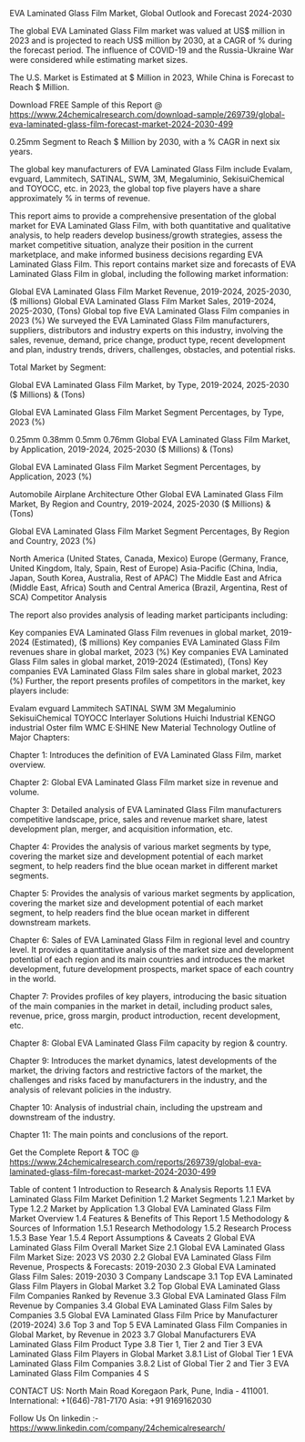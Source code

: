 EVA Laminated Glass Film Market, Global Outlook and Forecast 2024-2030

The global EVA Laminated Glass Film market was valued at US$ million in 2023 and is projected to reach US$ million by 2030, at a CAGR of % during the forecast period. The influence of COVID-19 and the Russia-Ukraine War were considered while estimating market sizes.

The U.S. Market is Estimated at $ Million in 2023, While China is Forecast to Reach $ Million.

Download FREE Sample of this Report @ https://www.24chemicalresearch.com/download-sample/269739/global-eva-laminated-glass-film-forecast-market-2024-2030-499

0.25mm Segment to Reach $ Million by 2030, with a % CAGR in next six years.

The global key manufacturers of EVA Laminated Glass Film include Evalam, evguard, Lammitech, SATINAL, SWM, 3M, Megaluminio, SekisuiChemical and TOYOCC, etc. in 2023, the global top five players have a share approximately % in terms of revenue.

This report aims to provide a comprehensive presentation of the global market for EVA Laminated Glass Film, with both quantitative and qualitative analysis, to help readers develop business/growth strategies, assess the market competitive situation, analyze their position in the current marketplace, and make informed business decisions regarding EVA Laminated Glass Film. This report contains market size and forecasts of EVA Laminated Glass Film in global, including the following market information:

Global EVA Laminated Glass Film Market Revenue, 2019-2024, 2025-2030, ($ millions)
Global EVA Laminated Glass Film Market Sales, 2019-2024, 2025-2030, (Tons)
Global top five EVA Laminated Glass Film companies in 2023 (%)
We surveyed the EVA Laminated Glass Film manufacturers, suppliers, distributors and industry experts on this industry, involving the sales, revenue, demand, price change, product type, recent development and plan, industry trends, drivers, challenges, obstacles, and potential risks.

Total Market by Segment:

Global EVA Laminated Glass Film Market, by Type, 2019-2024, 2025-2030 ($ Millions) & (Tons)

Global EVA Laminated Glass Film Market Segment Percentages, by Type, 2023 (%)

0.25mm
0.38mm
0.5mm
0.76mm
Global EVA Laminated Glass Film Market, by Application, 2019-2024, 2025-2030 ($ Millions) & (Tons)

Global EVA Laminated Glass Film Market Segment Percentages, by Application, 2023 (%)

Automobile
Airplane
Architecture
Other
Global EVA Laminated Glass Film Market, By Region and Country, 2019-2024, 2025-2030 ($ Millions) & (Tons)

Global EVA Laminated Glass Film Market Segment Percentages, By Region and Country, 2023 (%)

North America (United States, Canada, Mexico)
Europe (Germany, France, United Kingdom, Italy, Spain, Rest of Europe)
Asia-Pacific (China, India, Japan, South Korea, Australia, Rest of APAC)
The Middle East and Africa (Middle East, Africa)
South and Central America (Brazil, Argentina, Rest of SCA)
Competitor Analysis

The report also provides analysis of leading market participants including:

Key companies EVA Laminated Glass Film revenues in global market, 2019-2024 (Estimated), ($ millions)
Key companies EVA Laminated Glass Film revenues share in global market, 2023 (%)
Key companies EVA Laminated Glass Film sales in global market, 2019-2024 (Estimated), (Tons)
Key companies EVA Laminated Glass Film sales share in global market, 2023 (%)
Further, the report presents profiles of competitors in the market, key players include:

Evalam
evguard
Lammitech
SATINAL
SWM
3M
Megaluminio
SekisuiChemical
TOYOCC
Interlayer Solutions
Huichi Industrial
KENGO industrial
Oster film
WMC
E·SHINE New Material Technology
Outline of Major Chapters:

Chapter 1: Introduces the definition of EVA Laminated Glass Film, market overview.

Chapter 2: Global EVA Laminated Glass Film market size in revenue and volume.

Chapter 3: Detailed analysis of EVA Laminated Glass Film manufacturers competitive landscape, price, sales and revenue market share, latest development plan, merger, and acquisition information, etc.

Chapter 4: Provides the analysis of various market segments by type, covering the market size and development potential of each market segment, to help readers find the blue ocean market in different market segments.

Chapter 5: Provides the analysis of various market segments by application, covering the market size and development potential of each market segment, to help readers find the blue ocean market in different downstream markets.

Chapter 6: Sales of EVA Laminated Glass Film in regional level and country level. It provides a quantitative analysis of the market size and development potential of each region and its main countries and introduces the market development, future development prospects, market space of each country in the world.

Chapter 7: Provides profiles of key players, introducing the basic situation of the main companies in the market in detail, including product sales, revenue, price, gross margin, product introduction, recent development, etc.

Chapter 8: Global EVA Laminated Glass Film capacity by region & country.

Chapter 9: Introduces the market dynamics, latest developments of the market, the driving factors and restrictive factors of the market, the challenges and risks faced by manufacturers in the industry, and the analysis of relevant policies in the industry.

Chapter 10: Analysis of industrial chain, including the upstream and downstream of the industry.

Chapter 11: The main points and conclusions of the report.

Get the Complete Report & TOC @ https://www.24chemicalresearch.com/reports/269739/global-eva-laminated-glass-film-forecast-market-2024-2030-499

Table of content
1 Introduction to Research & Analysis Reports
1.1 EVA Laminated Glass Film Market Definition
1.2 Market Segments
1.2.1 Market by Type
1.2.2 Market by Application
1.3 Global EVA Laminated Glass Film Market Overview
1.4 Features & Benefits of This Report
1.5 Methodology & Sources of Information
1.5.1 Research Methodology
1.5.2 Research Process
1.5.3 Base Year
1.5.4 Report Assumptions & Caveats
2 Global EVA Laminated Glass Film Overall Market Size
2.1 Global EVA Laminated Glass Film Market Size: 2023 VS 2030
2.2 Global EVA Laminated Glass Film Revenue, Prospects & Forecasts: 2019-2030
2.3 Global EVA Laminated Glass Film Sales: 2019-2030
3 Company Landscape
3.1 Top EVA Laminated Glass Film Players in Global Market
3.2 Top Global EVA Laminated Glass Film Companies Ranked by Revenue
3.3 Global EVA Laminated Glass Film Revenue by Companies
3.4 Global EVA Laminated Glass Film Sales by Companies
3.5 Global EVA Laminated Glass Film Price by Manufacturer (2019-2024)
3.6 Top 3 and Top 5 EVA Laminated Glass Film Companies in Global Market, by Revenue in 2023
3.7 Global Manufacturers EVA Laminated Glass Film Product Type
3.8 Tier 1, Tier 2 and Tier 3 EVA Laminated Glass Film Players in Global Market
3.8.1 List of Global Tier 1 EVA Laminated Glass Film Companies
3.8.2 List of Global Tier 2 and Tier 3 EVA Laminated Glass Film Companies
4 S

CONTACT US:
North Main Road Koregaon Park, Pune, India - 411001.
International: +1(646)-781-7170
Asia: +91 9169162030

Follow Us On linkedin :- https://www.linkedin.com/company/24chemicalresearch/
